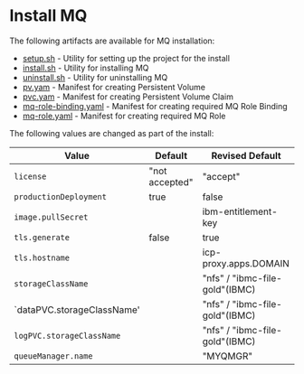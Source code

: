 # Install MQ

The following artifacts are available for MQ installation:

- [setup.sh](./setup.sh) - Utility for setting up the project for the install
- [install.sh](./install.sh) - Utility for installing MQ
- [uninstall.sh](./uninstall.sh) - Utility for uninstalling MQ
- [pv.yam](./pv.yaml) - Manifest for creating Persistent Volume
- [pvc.yam](./pvc.yaml) - Manifest for creating Persistent Volume Claim
- [mq-role-binding.yaml](./mq-role-binding.yaml) - Manifest for creating required MQ Role Binding 
- [mq-role.yaml](./mq-role.yaml) - Manifest for creating required MQ Role

The following values are changed as part of the install:

| Value                                                | Default        | Revised Default                     |
|------------------------------------------------------|----------------|-------------------------------------|
| `license`                                            | "not accepted" | "accept"                            |  
| `productionDeployment`                               | true           | false                               | 
| `image.pullSecret`                                   |                | ibm-entitlement-key                 | 
| `tls.generate`                                       | false          | true                                |
| `tls.hostname`                                       |                | icp-proxy.apps.DOMAIN               | 
| `storageClassName`                                   |                | "nfs" / "ibmc-file-gold"(IBMC)      | 
| `dataPVC.storageClassName'                           |                | "nfs" / "ibmc-file-gold"(IBMC)      | 
| `logPVC.storageClassName`                            |                | "nfs" / "ibmc-file-gold"(IBMC)      | 
| `queueManager.name`                                  |                | "MYQMGR"                            |
